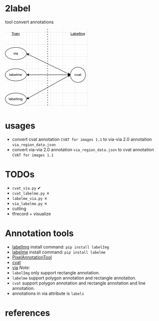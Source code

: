 # 2label
tool convert annotations

![draft](assets/draft.drawio.png)

# usages
- convert cvat annotation `CVAT for images 1.1` to via-via 2.0 annotation `via_region_data.json`
- convert via-via 2.0 annotation `via_region_data.json` to cvat annotation `CVAT for images 1.1`

# TODOs
- `cvat_via.py` ✔
- `cvat_labelme.py` ✗
- `labelme_via.py` ✗
- `via_labelme.py` ✗
- cutting
- tfrecord + visualize
  
# Annotation tools
- [labelImg](https://github.com/heartexlabs/labelImg) install command: `pip install labelImg`
- [labelme](https://github.com/wkentaro/labelme) install command: `pip install labelme`
- [PixelAnnotationTool](https://github.com/abreheret/PixelAnnotationTool)
- [cvat](https://github.com/opencv/cvat)
- [via](https://www.robots.ox.ac.uk/~vgg/software/via/)
*Note:*
- `labelImg` only support rectangle annotation.
- `labelme` support polygon annotation and rectangle annotation.
- `cvat` support polygon annotation and rectangle annotation and line annotation.
- annotations in via attribute is `labels`

# references